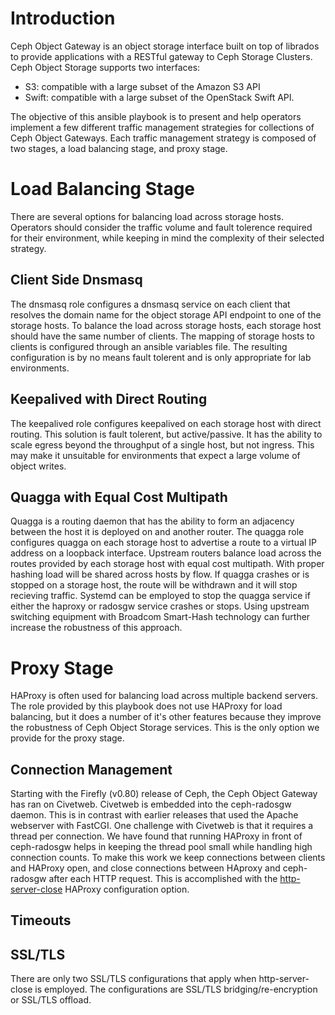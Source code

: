 # Introduction

Ceph Object Gateway is an object storage interface built on top of librados
to provide applications with a RESTful gateway to Ceph Storage Clusters. Ceph
Object Storage supports two interfaces:

* S3: compatible with a large subset of the Amazon S3 API
* Swift: compatible with a large subset of the OpenStack Swift API.

The objective of this ansible playbook is to present and help operators
implement a few different traffic management strategies for collections of Ceph
Object Gateways. Each traffic management strategy is composed of two stages,
a load balancing stage, and proxy stage.

# Load Balancing Stage

There are several options for balancing load across storage hosts. Operators
should consider the traffic volume and fault tolerence required for their
environment, while keeping in mind the complexity of their selected strategy.

## Client Side Dnsmasq

The dnsmasq role configures a dnsmasq service on each client that resolves the
domain name for the object storage API endpoint to one of the storage hosts. To
balance the load across storage hosts, each storage host should have the same
number of clients. The mapping of storage hosts to clients is configured through
an ansible variables file. The resulting configuration is by no means fault
tolerent and is only appropriate for lab environments.

## Keepalived with Direct Routing

The keepalived role configures keepalived on each storage host with direct
routing. This solution is fault tolerent, but active/passive. It has the
ability to scale egress beyond the throughput of a single host, but not
ingress. This may make it unsuitable for environments that expect a large
volume of object writes.

## Quagga with Equal Cost Multipath

Quagga is a routing daemon that has the ability to form an adjacency between
the host it is deployed on and another router. The quagga role configures
quagga on each storage host to advertise a route to a virtual IP address on
a loopback interface. Upstream routers balance load across the routes provided
by each storage host with equal cost multipath. With proper hashing load will
be shared across hosts by flow. If quagga crashes or is stopped on a storage
host, the route will be withdrawn and it will stop recieving traffic. Systemd
can be employed to stop the quagga service if either the haproxy or radosgw
service crashes or stops. Using upstream switching equipment with Broadcom
Smart-Hash technology can further increase the robustness of this approach.

# Proxy Stage

HAProxy is often used for balancing load across multiple backend servers. The
role provided by this playbook does not use HAProxy for load balancing, but it
does a number of it's other features because they improve the robustness of
Ceph Object Storage services. This is the only option we provide for the proxy
stage.

## Connection Management

Starting with the Firefly (v0.80) release of Ceph, the Ceph Object Gateway has
ran on Civetweb. Civetweb is embedded into the ceph-radosgw daemon. This is in
contrast with earlier releases that used the Apache webserver with FastCGI. One
challenge with Civetweb is that it requires a thread per connection. We have
found that running HAProxy in front of ceph-radosgw helps in keeping the
thread pool small while handling high connection counts. To make this work we
keep connections between clients and HAProxy open, and close connections between
HAproxy and ceph-radosgw after each HTTP request. This is accomplished with the
[http-server-close](https://cbonte.github.io/haproxy-dconv/1.9/configuration.html#option%20http-server-close) HAProxy configuration option.

## Timeouts

## SSL/TLS

There are only two SSL/TLS configurations that apply when http-server-close is
employed. The configurations are SSL/TLS bridging/re-encryption or SSL/TLS
offload. 
